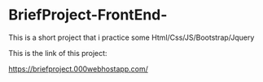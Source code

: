 # BriefProject-FrontEnd-

This is a short project that i practice some Html/Css/JS/Bootstrap/Jquery

This is the link of this project:

https://briefproject.000webhostapp.com/
